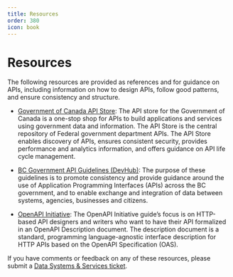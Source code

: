 ```yaml
---
title: Resources
order: 380
icon: book
---
```


# Resources

The following resources are provided as references and for guidance on APIs, including information on how to design APIs, follow good patterns, and ensure consistency and structure.

- [Government of Canada API Store](https://api.canada.ca/): The API store for the Government of Canada is a one-stop shop for APIs to build applications and services using government data and information. The API Store is the central repository of Federal government department APIs. The API Store enables discovery of APIs, ensures consistent security, provides performance and analytics information, and offers guidance on API life cycle management.

- [BC Government API Guidelines (DevHub)](https://developer.gov.bc.ca/Data-and-APIs/BC-Government-API-Guidelines): The purpose of these guidelines is to promote consistency and provide guidance around the use of Application Programming Interfaces (APIs) across the BC government, and to enable exchange and integration of data between systems, agencies, businesses and citizens.

- [OpenAPI Initiative](https://oai.github.io/Documentation/): The OpenAPI Initiative guide’s focus is on HTTP-based API designers and writers who want to have their API formalized in an OpenAPI Description document. The description document is a standard, programming language-agnostic interface description for HTTP APIs based on the OpenAPI Specification (OAS).


If you have comments or feedback on any of these resources, please submit a [Data Systems & Services ticket](https://dpdd.atlassian.net/servicedesk/customer/portal/1/group/1/create/18?summary=APS%20Glossary%20Feedback.&customfield_10402=10423).
